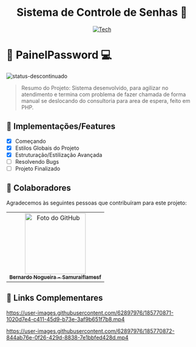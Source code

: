 <div align="center">
  
# Sistema de Controle de Senhas 📁

</div>

<div align="center">
  
[![Tech](https://skillicons.dev/icons?i=html,css,js,php,mysql)](https://skillicons.dev)

</div>

# 📄 PainelPassword 💻 
![status-descontinuado](https://user-images.githubusercontent.com/62897976/185768580-1dcbe992-a35c-4f36-8b2b-14d469203d02.svg)

> Resumo do Projeto: Sistema desenvolvido, para agilizar no atendimento e termina com problema de fazer chamada de forma manual se deslocando do consultoria para area de espera, feito em PHP.

## 🎯 Implementações/Features

- [x] Começando
- [x] Estilos Globais do Projeto
- [x] Estruturação/Estilização Avançada
- [ ] Resolvendo Bugs
- [ ] Projeto Finalizado

## 🤝 Colaboradores

Agradecemos às seguintes pessoas que contribuíram para este projeto:

<table>
  <tr>
    <td align="center">
      <a href="#">
        <img src="https://avatars.githubusercontent.com/u/62897976?s=400&u=afa8e717adda64a162c125cbbbcdfa187b86348a&v=4" width="160px;" alt="Foto do GitHub"/><br>
          <sub>
          <b>
          Bernardo Nogueira - Samuraiflamesf
          </b>
        </sub>
      </a>
    </td>
  </tr>
</table>

## 📕 Links Complementares

https://user-images.githubusercontent.com/62897976/185770871-1020d7e4-c411-45d9-b73e-3af9b651f7b8.mp4

https://user-images.githubusercontent.com/62897976/185770872-844ab76e-0f26-429d-8838-7e1bbfed428d.mp4




